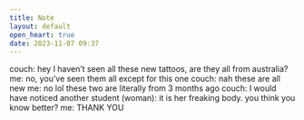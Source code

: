 ```yaml
---
title: Note
layout: default
open_heart: true
date: 2023-11-07 09:37
---
```


couch: hey I haven’t seen all these new tattoos, are they all from australia?
me: no, you’ve seen them all except for this one
couch: nah these are all new
me: no lol these two are literally from 3 months ago
couch: I would have noticed
another student (woman): it is her freaking body. you think you know better?
me: THANK YOU
